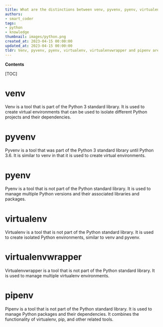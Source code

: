 ```yaml
---
title: What are the distinctions between venv, pyvenv, pyenv, virtualenv, virtualenvwrapper, pipenv, and other similar tools?
authors:
- smart_coder
tags:
- python
- knowledge
thumbnail: images/python.png
created_at: 2023-04-15 00:00:00
updated_at: 2023-04-15 00:00:00
tldr: Venv, pyvenv, pyenv, virtualenv, virtualenvwrapper and pipenv are all virtual environment tools used to create isolated Python environments, but each has its own unique features and advantages.
---
```


**Contents**

[TOC]

# venv

Venv is a tool that is part of the Python 3 standard library. It is used to create virtual environments that can be used to isolate different Python projects and their dependencies.

# pyvenv

Pyvenv is a tool that was part of the Python 3 standard library until Python 3.6. It is similar to venv in that it is used to create virtual environments.

# pyenv

Pyenv is a tool that is not part of the Python standard library. It is used to manage multiple Python versions and their associated libraries and packages.

# virtualenv

Virtualenv is a tool that is not part of the Python standard library. It is used to create isolated Python environments, similar to venv and pyvenv.

# virtualenvwrapper

Virtualenvwrapper is a tool that is not part of the Python standard library. It is used to manage multiple virtualenv environments.

# pipenv

Pipenv is a tool that is not part of the Python standard library. It is used to manage Python packages and their dependencies. It combines the functionality of virtualenv, pip, and other related tools.
